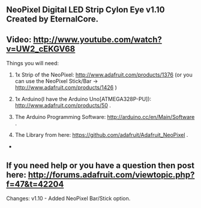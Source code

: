 NeoPixel Digital LED Strip Cylon Eye v1.10 Created by EternalCore.
-
Video: http://www.youtube.com/watch?v=UW2_cEKGV68
-
Things you will need:
1) 1x Strip of the NeoPixel: http://www.adafruit.com/products/1376 (or you can use the NeoPixel Stick/Bar -> http://www.adafruit.com/products/1426 )

2) 1x Arduino(I have the Arduino Uno[ATMEGA328P-PU]): http://www.adafruit.com/products/50 .

3) The Arduino Programming Software: http://arduino.cc/en/Main/Software .

4) The Library from here: https://github.com/adafruit/Adafruit_NeoPixel .
-
If you need help or you have a question then post here: http://forums.adafruit.com/viewtopic.php?f=47&t=42204
-
Changes:
v1.10 - Added NeoPixel Bar/Stick option.